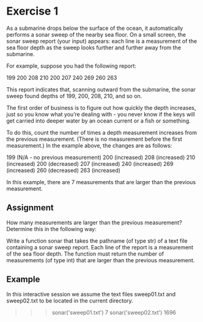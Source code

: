 # Exercise 1

As a submarine drops below the surface of the ocean, it automatically performs a sonar sweep of the nearby sea floor. On a small screen, the sonar sweep report (your input) appears: each line is a measurement of the sea floor depth as the sweep looks further and further away from the submarine.

For example, suppose you had the following report:

199
200
208
210
200
207
240
269
260
263

This report indicates that, scanning outward from the submarine, the sonar sweep found depths of 199, 200, 208, 210, and so on.

The first order of business is to figure out how quickly the depth increases, just so you know what you’re dealing with - you never know if the keys will get carried into deeper water by an ocean current or a fish or something.

To do this, count the number of times a depth measurement increases from the previous measurement. (There is no measurement before the first measurement.) In the example above, the changes are as follows:

199 (N/A - no previous measurement)
200 (increased)
208 (increased)
210 (increased)
200 (decreased)
207 (increased)
240 (increased)
269 (increased)
260 (decreased)
263 (increased)

In this example, there are 7 measurements that are larger than the previous measurement.



## Assignment

How many measurements are larger than the previous measurement? Determine this in the following way:

Write a function sonar that takes the pathname (of type str) of a text file containing a sonar sweep report. Each line of the report is a measurement of the sea floor depth. The function must return the number of measurements (of type int) that are larger than the previous measurement.



## Example
In this interactive session we assume the text files sweep01.txt and sweep02.txt to be located in the current directory.

>>> sonar('sweep01.txt')
7
>>> sonar('sweep02.txt')
1696
